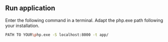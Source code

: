 ## Run application
Enter the following command in a terminal. Adapt the php.exe path following your installation.

```bash
PATH TO YOUR\php.exe -S localhost:8000 -t app/
```


